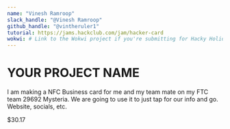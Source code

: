 ```yaml
---
name: "Vinesh Ramroop"
slack_handle: "@Vinesh Ramroop"
github_handle: "@vintheruler1"
tutorial: https://jams.hackclub.com/jam/hacker-card
wokwi: # Link to the Wokwi project if you're submitting for Hacky Holidays
---
```


# YOUR PROJECT NAME

<!-- Describe your board in 2-3 sentences. What are you making? What will it do? -->
I am making a NFC Business card for me and my team mate on my FTC team 29692 Mysteria. We are going to use it to just tap for our info and go. Website, socials, etc.

<!-- How much is it going to cost? -->
$30.17

<!-- Tell us a little bit about your design process. What were some challenges? What helped? ***Totally optional*** -->
